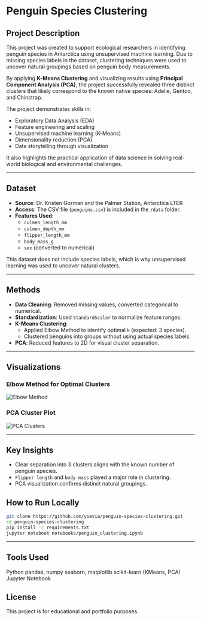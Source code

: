 # Penguin Species Clustering

## Project Description

This project was created to support ecological researchers in identifying penguin species in Antarctica using unsupervised machine learning. Due to missing species labels in the dataset, clustering techniques were used to uncover natural groupings based on penguin body measurements.

By applying **K-Means Clustering** and visualizing results using **Principal Component Analysis (PCA)**, the project successfully revealed three distinct clusters that likely correspond to the known native species: Adelie, Gentoo, and Chinstrap.

The project demonstrates skills in:
- Exploratory Data Analysis (EDA)
- Feature engineering and scaling
- Unsupervised machine learning (K-Means)
- Dimensionality reduction (PCA)
- Data storytelling through visualization

It also highlights the practical application of data science in solving real-world biological and environmental challenges.

---

## Dataset

- **Source**: Dr. Kristen Gorman and the Palmer Station, Antarctica LTER
- **Access**: The CSV file (`penguins.csv`) is included in the `/data` folder.
- **Features Used**:
  - `culmen_length_mm`
  - `culmen_depth_mm`
  - `flipper_length_mm`
  - `body_mass_g`
  - `sex` (converted to numerical)

This dataset does not include species labels, which is why unsupervised learning was used to uncover natural clusters.

---

## Methods

- **Data Cleaning**: Removed missing values, converted categorical to numerical.
- **Standardization**: Used `StandardScaler` to normalize feature ranges.
- **K-Means Clustering**:
  - Applied Elbow Method to identify optimal `k` (expected: 3 species).
  - Clustered penguins into groups without using actual species labels.
- **PCA**: Reduced features to 2D for visual cluster separation.

---

## Visualizations

### Elbow Method for Optimal Clusters
![Elbow Method](images/elbow_method.png)

### PCA Cluster Plot
![PCA Clusters](images/cluster_visual.png)

---

## Key Insights

- Clear separation into 3 clusters aligns with the known number of penguin species.
- `Flipper length` and `body mass` played a major role in clustering.
- PCA visualization confirms distinct natural groupings.


## How to Run Locally

```bash
git clone https://github.com/yievia/penguin-species-clustering.git
cd penguin-species-clustering
pip install -r requirements.txt
jupyter notebook notebooks/penguin_clustering.ipynb
```
---

## Tools Used
Python
pandas, numpy
seaborn, matplotlib
scikit-learn (KMeans, PCA)
Jupyter Notebook


## License
This project is for educational and portfolio purposes.
